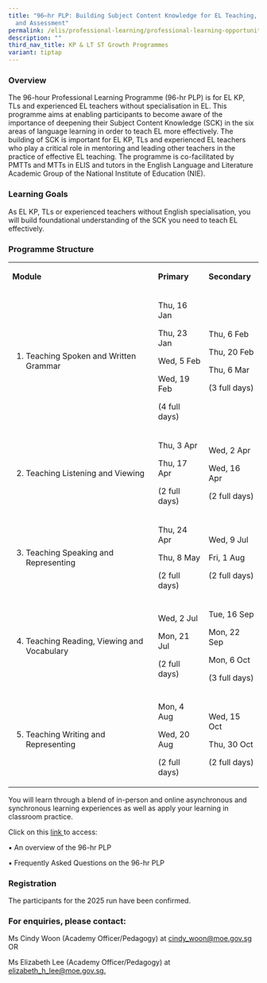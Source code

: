 ```yaml
---
title: "96–hr PLP: Building Subject Content Knowledge for EL Teaching, Learning
  and Assessment"
permalink: /elis/professional-learning/professional-learning-opportunities/building-subject-content-knowledge/
description: ""
third_nav_title: KP & LT ST Growth Programmes
variant: tiptap
---
```

<h3>Overview</h3>
<p>The 96-hour Professional Learning Programme (96-hr PLP) is for EL KP,
TLs and experienced EL teachers without specialisation in EL. This programme
aims at enabling participants to become aware of the importance of deepening
their Subject Content Knowledge (SCK) in the six areas of language learning
in order to teach EL more effectively. The building of SCK is important
for EL KP, TLs and experienced EL teachers who play a critical role in
mentoring and leading other teachers in the practice of effective EL teaching.
The programme is co-facilitated by PMTTs and MTTs in ELIS and tutors in
the English Language and Literature Academic Group of the National Institute
of Education (NIE).</p>
<h3>Learning Goals</h3>
<p>As EL KP, TLs or experienced teachers without English specialisation,
you will build foundational understanding of the SCK you need to teach
EL effectively.</p>
<h3>Programme Structure</h3>
<table style="minWidth: 75px">
<colgroup>
<col>
<col>
<col>
</colgroup>
<tbody>
<tr>
<td rowspan="1" colspan="1">
<p><strong>Module</strong>
</p>
</td>
<td rowspan="1" colspan="1">
<p><strong>Primary</strong>
</p>
</td>
<td rowspan="1" colspan="1">
<p><strong>Secondary</strong>
</p>
</td>
</tr>
<tr>
<td rowspan="1" colspan="1">
<ol data-tight="true" class="tight">
<li>
<p>Teaching Spoken and Written Grammar</p>
</li>
</ol>
<p></p>
</td>
<td rowspan="1" colspan="1">
<p>Thu, 16 Jan</p>
<p>Thu, 23 Jan</p>
<p>Wed, 5 Feb</p>
<p>Wed, 19 Feb</p>
<p>(4 full days)</p>
</td>
<td rowspan="1" colspan="1">
<p>Thu, 6 Feb</p>
<p>Thu, 20 Feb</p>
<p>Thu, 6 Mar</p>
<p>(3 full days)</p>
</td>
</tr>
<tr>
<td rowspan="1" colspan="1">
<ol start="2" data-tight="true" class="tight">
<li>
<p>Teaching Listening and Viewing</p>
</li>
</ol>
</td>
<td rowspan="1" colspan="1">
<p>Thu, 3 Apr</p>
<p>Thu, 17 Apr</p>
<p>(2 full days)</p>
</td>
<td rowspan="1" colspan="1">
<p>Wed, 2 Apr</p>
<p>Wed, 16 Apr</p>
<p>(2 full days)</p>
</td>
</tr>
<tr>
<td rowspan="1" colspan="1">
<ol start="3" data-tight="true" class="tight">
<li>
<p>Teaching Speaking and Representing</p>
</li>
</ol>
</td>
<td rowspan="1" colspan="1">
<p>Thu, 24 Apr</p>
<p>Thu, 8 May</p>
<p>(2 full days)</p>
</td>
<td rowspan="1" colspan="1">
<p>Wed, 9 Jul</p>
<p>Fri, 1 Aug</p>
<p>(2 full days)</p>
</td>
</tr>
<tr>
<td rowspan="1" colspan="1">
<ol start="4" data-tight="true" class="tight">
<li>
<p>Teaching Reading, Viewing and Vocabulary</p>
</li>
</ol>
</td>
<td rowspan="1" colspan="1">
<p>Wed, 2 Jul</p>
<p>Mon, 21 Jul</p>
<p>(2 full days)</p>
</td>
<td rowspan="1" colspan="1">
<p>Tue, 16 Sep</p>
<p>Mon, 22 Sep</p>
<p>Mon, 6 Oct</p>
<p>(3 full days)</p>
</td>
</tr>
<tr>
<td rowspan="1" colspan="1">
<ol start="5" data-tight="true" class="tight">
<li>
<p>Teaching Writing and Representing</p>
</li>
</ol>
</td>
<td rowspan="1" colspan="1">
<p>Mon, 4 Aug</p>
<p>Wed, 20 Aug</p>
<p>(2 full days)</p>
</td>
<td rowspan="1" colspan="1">
<p>Wed, 15 Oct</p>
<p>Thu, 30 Oct</p>
<p>(2 full days)</p>
</td>
</tr>
</tbody>
</table>
<p></p>
<p>You will learn through a blend of in-person and online asynchronous and
synchronous learning experiences as well as apply your learning in classroom
practice.</p>
<p>Click on this <a href="https://drive.google.com/drive/folders/14BCAkiNmTdlMjB_VuzP1i5JK4kdxRbxX" rel="noopener nofollow" target="_blank">link </a>to
access:</p>
<p>▪ An overview of the 96-hr PLP</p>
<p>▪ Frequently Asked Questions on the 96-hr PLP</p>
<h3>Registration</h3>
<p>The participants for the 2025 run have been confirmed.</p>
<h3>For enquiries, please contact:</h3>
<p>Ms Cindy Woon (Academy Officer/Pedagogy) at <a href="mailto:cindy_woon@moe.gov.sg" rel="noopener noreferrer nofollow" target="_blank">cindy_woon@moe.gov.sg</a> OR</p>
<p>Ms Elizabeth Lee (Academy Officer/Pedagogy) at <a href="mailto:elizabeth_h_lee@moe.gov.sg" rel="noopener noreferrer nofollow" target="_blank">elizabeth_h_lee@moe.gov.sg.</a>
</p>